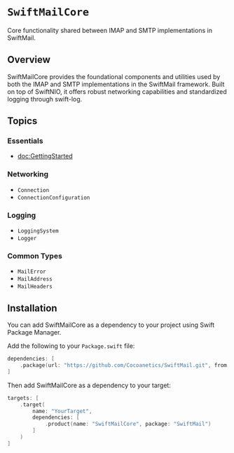 # ``SwiftMailCore``

Core functionality shared between IMAP and SMTP implementations in SwiftMail.

## Overview

SwiftMailCore provides the foundational components and utilities used by both the IMAP and SMTP implementations in the SwiftMail framework. Built on top of SwiftNIO, it offers robust networking capabilities and standardized logging through swift-log.

## Topics

### Essentials

- <doc:GettingStarted>

### Networking

- ``Connection``
- ``ConnectionConfiguration``

### Logging

- ``LoggingSystem``
- ``Logger``

### Common Types

- ``MailError``
- ``MailAddress``
- ``MailHeaders``

## Installation

You can add SwiftMailCore as a dependency to your project using Swift Package Manager.

Add the following to your `Package.swift` file:

```swift
dependencies: [
    .package(url: "https://github.com/Cocoanetics/SwiftMail.git", from: "1.0.0")
]
```

Then add SwiftMailCore as a dependency to your target:

```swift
targets: [
    .target(
        name: "YourTarget",
        dependencies: [
            .product(name: "SwiftMailCore", package: "SwiftMail")
        ]
    )
]
``` 